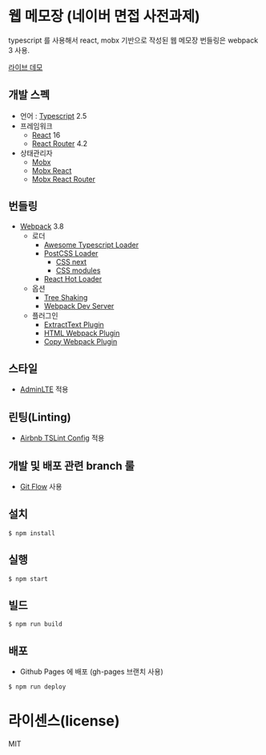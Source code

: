 # 웹 메모장 (네이버 면접 사전과제)

typescript 를 사용해서 react, mobx 기반으로 작성된 웹 메모장
번들링은 webpack 3 사용.

[라이브 데모](https://nicecue.github.io/webnote/)

## 개발 스펙

- 언어 : [Typescript](https://www.typescriptlang.org/) 2.5
- 프레임워크 
  - [React](https://facebook.github.io/react/) 16
  - [React Router](https://github.com/ReactTraining/react-router) 4.2
- 상태관리자
  - [Mobx](https://github.com/mobxjs/mobx)
  - [Mobx React](https://github.com/mobxjs/mobx-react)
  - [Mobx React Router](https://github.com/alisd23/mobx-react-router/)

## 번들링

- [Webpack](https://webpack.github.io) 3.8
  - 로더
    - [Awesome Typescript Loader](https://github.com/s-panferov/awesome-typescript-loader)
    - [PostCSS Loader](https://github.com/postcss/postcss-loader)
      - [CSS next](https://github.com/MoOx/postcss-cssnext)
      - [CSS modules](https://github.com/css-modules/css-modules)
    - [React Hot Loader](https://github.com/gaearon/react-hot-loader)
  - 옵션
    - [Tree Shaking](https://webpack.js.org/guides/tree-shaking/)
    - [Webpack Dev Server](https://github.com/webpack/webpack-dev-server)
  - 플러그인
    - [ExtractText Plugin](https://github.com/webpack/extract-text-webpack-plugin)
    - [HTML Webpack Plugin](https://github.com/ampedandwired/html-webpack-plugin)
    - [Copy Webpack Plugin](https://github.com/webpack-contrib/copy-webpack-plugin)

## 스타일
- [AdminLTE](https://adminlte.io/themes/AdminLTE/index2.html) 적용

## 린팅(Linting)
- [Airbnb TSLint Config](https://www.npmjs.com/package/tslint-config-airbnb) 적용

## 개발 및 배포 관련 branch 룰
- [Git Flow](https://github.com/petervanderdoes/gitflow-avh/wiki/Installation) 사용

## 설치

```
$ npm install
```

## 실행

```
$ npm start
```

## 빌드

```
$ npm run build
```

## 배포
- Github Pages 에 배포 (gh-pages 브랜치 사용)
```
$ npm run deploy
```

# 라이센스(license)

MIT
